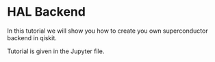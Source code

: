 # HAL Backend

In this tutorial we will show you how to create you own superconductor backend in qiskit.

Tutorial is given in the Jupyter file.
